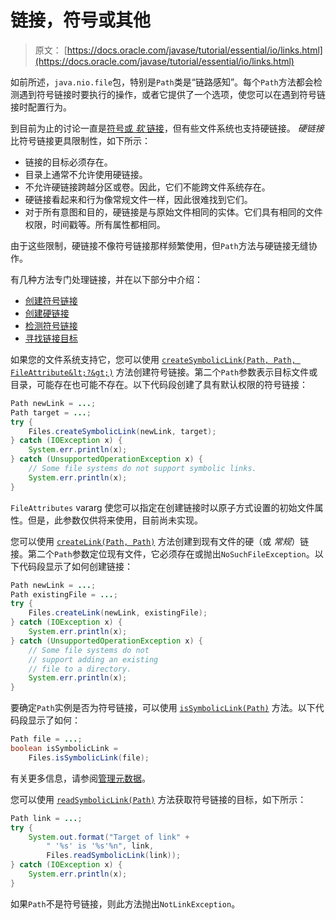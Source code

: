 # 链接，符号或其他

> 原文： [https://docs.oracle.com/javase/tutorial/essential/io/links.html](https://docs.oracle.com/javase/tutorial/essential/io/links.html)

如前所述，`java.nio.file`包，特别是`Path`类是“链路感知”。每个`Path`方法都会检测遇到符号链接时要执行的操作，或者它提供了一个选项，使您可以在遇到符号链接时配置行为。

到目前为止的讨论一直是[符号或 _软_ 链接](path.html#symlink)，但有些文件系统也支持硬链接。 _硬链接_ 比符号链接更具限制性，如下所示：

*   链接的目标必须存在。
*   目录上通常不允许使用硬链接。
*   不允许硬链接跨越分区或卷。因此，它们不能跨文件系统存在。
*   硬链接看起来和行为像常规文件一样，因此很难找到它们。
*   对于所有意图和目的，硬链接是与原始文件相同的实体。它们具有相同的文件权限，时间戳等。所有属性都相同。

由于这些限制，硬链接不像符号链接那样频繁使用，但`Path`方法与硬链接无缝协作。

有几种方法专门处理链接，并在以下部分中介绍：

*   [创建符号链接](#symLink)
*   [创建硬链接](#hardLink)
*   [检测符号链接](#detect)
*   [寻找链接目标](#read)

如果您的文件系统支持它，您可以使用 [`createSymbolicLink(Path, Path, FileAttribute&lt;?&gt;)`](https://docs.oracle.com/javase/8/docs/api/java/nio/file/Files.html#createSymbolicLink-java.nio.file.Path-java.nio.file.Path-java.nio.file.attribute.FileAttribute...-) 方法创建符号链接。第二个`Path`参数表示目标文件或目录，可能存在也可能不存在。以下代码段创建了具有默认权限的符号链接：

```java
Path newLink = ...;
Path target = ...;
try {
    Files.createSymbolicLink(newLink, target);
} catch (IOException x) {
    System.err.println(x);
} catch (UnsupportedOperationException x) {
    // Some file systems do not support symbolic links.
    System.err.println(x);
}
```

`FileAttributes` vararg 使您可以指定在创建链接时以原子方式设置的初始文件属性。但是，此参数仅供将来使用，目前尚未实现。

您可以使用 [`createLink(Path, Path)`](https://docs.oracle.com/javase/8/docs/api/java/nio/file/Files.html#createLink-java.nio.file.Path-java.nio.file.Path-) 方法创建到现有文件的硬（或 _常规_）链接。第二个`Path`参数定位现有文件，它必须存在或抛出`NoSuchFileException`。以下代码段显示了如何创建链接：

```java
Path newLink = ...;
Path existingFile = ...;
try {
    Files.createLink(newLink, existingFile);
} catch (IOException x) {
    System.err.println(x);
} catch (UnsupportedOperationException x) {
    // Some file systems do not
    // support adding an existing
    // file to a directory.
    System.err.println(x);
}
```

要确定`Path`实例是否为符号链接，可以使用 [`isSymbolicLink(Path)`](https://docs.oracle.com/javase/8/docs/api/java/nio/file/Files.html#isSymbolicLink-java.nio.file.Path-) 方法。以下代码段显示了如何：

```java
Path file = ...;
boolean isSymbolicLink =
    Files.isSymbolicLink(file);
```

有关更多信息，请参阅[管理元数据](fileAttr.html)。

您可以使用 [`readSymbolicLink(Path)`](https://docs.oracle.com/javase/8/docs/api/java/nio/file/Files.html#readSymbolicLink-java.nio.file.Path-) 方法获取符号链接的目标，如下所示：

```java
Path link = ...;
try {
    System.out.format("Target of link" +
        " '%s' is '%s'%n", link,
        Files.readSymbolicLink(link));
} catch (IOException x) {
    System.err.println(x);
}
```

如果`Path`不是符号链接，则此方法抛出`NotLinkException`。